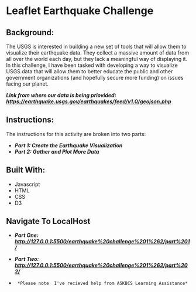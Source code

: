 # Leaflet Earthquake Challenge

## Background:
The USGS is interested in building a new set of tools that will allow them to visualize their earthquake data. They collect a massive amount of data from all over the world each day, but they lack a meaningful way of displaying it. In this challenge, I have been tasked with developing a way to visualize USGS data that will allow them to better educate the public and other government organizations (and hopefully secure more funding) on issues facing our planet.

***Link from where our data is being priovided: https://earthquake.usgs.gov/earthquakes/feed/v1.0/geojson.php***

## Instructions:
The instructions for this activity are broken into two parts:
- ***Part 1: Create the Earthquake Visualization***
- ***Part 2: Gather and Plot More Data***
  
## Built With:
- Javascript
- HTML
- CSS
- D3

## Navigate To LocalHost
- ***Part One: http://127.0.0.1:5500/earthquake%20challenge%201%262/part%201/***
- ***Part Two: http://127.0.0.1:5500/earthquake%20challenge%201%262/part%202/***

-      *Please note  I've recieved help from ASKBCS Learning Assistance*
